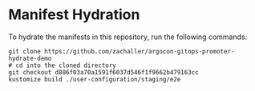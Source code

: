 # Manifest Hydration

To hydrate the manifests in this repository, run the following commands:

```shell
git clone https://github.com/zachaller/argocon-gitops-promoter-hydrate-demo
# cd into the cloned directory
git checkout d886f03a70a1591f6037d546f1f9662b479163cc
kustomize build ./user-configuration/staging/e2e
```
